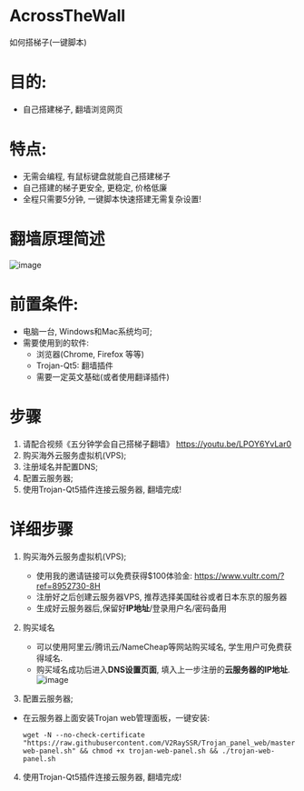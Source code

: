 # AcrossTheWall

如何搭梯子(一键脚本)

# 目的:   
  - 自己搭建梯子, 翻墙浏览网页

# 特点:
  - 无需会编程, 有鼠标键盘就能自己搭建梯子
  - 自己搭建的梯子更安全, 更稳定, 价格低廉
  - 全程只需要5分钟, 一键脚本快速搭建无需复杂设置!

# 翻墙原理简述
 ![image](https://user-images.githubusercontent.com/27357380/222922751-9e07dd0b-fc38-4e44-b140-773f75e67de0.png)


# 前置条件:
  - 电脑一台, Windows和Mac系统均可;
  - 需要使用到的软件:
    - 浏览器(Chrome, Firefox 等等)
    - Trojan-Qt5: 翻墙插件
    - 需要一定英文基础(或者使用翻译插件)


# 步骤
1. 请配合视频《五分钟学会自己搭梯子翻墙》 https://youtu.be/LPOY6YvLar0 
1. 购买海外云服务虚拟机(VPS);
1. 注册域名并配置DNS;
1. 配置云服务器; 
1. 使用Trojan-Qt5插件连接云服务器, 翻墙完成!


# 详细步骤
1. 购买海外云服务虚拟机(VPS);
   - 使用我的邀请链接可以免费获得$100体验金: https://www.vultr.com/?ref=8952730-8H 
   - 注册好之后创建云服务器VPS, 推荐选择美国硅谷或者日本东京的服务器
   - 生成好云服务器后,保留好**IP地址**/登录用户名/密码备用

1. 购买域名
   - 可以使用阿里云/腾讯云/NameCheap等网站购买域名, 学生用户可免费获得域名.
   - 购买域名成功后进入**DNS设置页面**, 填入上一步注册的**云服务器的IP地址**.
     ![image](https://github.com/user-attachments/assets/06137fd2-9895-48a4-9262-f58d0d29557a)


1. 配置云服务器; 
  - 在云服务器上面安装Trojan web管理面板，一键安装:

      ```
      wget -N --no-check-certificate "https://raw.githubusercontent.com/V2RaySSR/Trojan_panel_web/master/trojan-web-panel.sh" && chmod +x trojan-web-panel.sh && ./trojan-web-panel.sh
      ```
4. 使用Trojan-Qt5插件连接云服务器, 翻墙完成!
